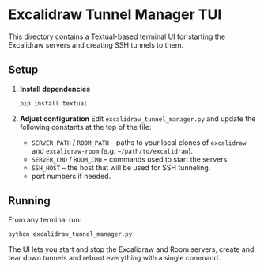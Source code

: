 # Excalidraw Tunnel Manager TUI

This directory contains a Textual-based terminal UI for starting the Excalidraw servers
and creating SSH tunnels to them.

## Setup

1. **Install dependencies**
   ```bash
   pip install textual
   ```

2. **Adjust configuration**
   Edit `excalidraw_tunnel_manager.py` and update the following constants at the
   top of the file:
   - `SERVER_PATH` / `ROOM_PATH` – paths to your local clones of
     `excalidraw` and `excalidraw-room` (e.g. `~/path/to/excalidraw`).
   - `SERVER_CMD` / `ROOM_CMD` – commands used to start the servers.
   - `SSH_HOST` – the host that will be used for SSH tunneling.
   - port numbers if needed.

## Running

From any terminal run:

```bash
python excalidraw_tunnel_manager.py
```

The UI lets you start and stop the Excalidraw and Room servers, create
and tear down tunnels and reboot everything with a single command.

